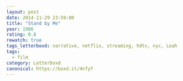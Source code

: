 ```yaml
---
layout: post 
date: 2014-11-29 23:59:00
title: "Stand by Me"
year: 1986
rating: 0.8
rewatch: true
tags_letterboxd: narrative, netflix, streaming, hdtv, nyc, Leah
tags:
  - film
category: Letterboxd
canonical: https://boxd.it/4nfyf
---
```

